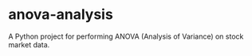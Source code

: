 # anova-analysis
 A Python project for performing ANOVA (Analysis of Variance) on stock market data.
